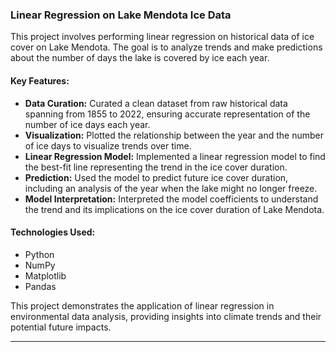 ### Linear Regression on Lake Mendota Ice Data

This project involves performing linear regression on historical data of ice cover on Lake Mendota. The goal is to analyze trends and make predictions about the number of days the lake is covered by ice each year.

#### Key Features:
- **Data Curation:** Curated a clean dataset from raw historical data spanning from 1855 to 2022, ensuring accurate representation of the number of ice days each year.
- **Visualization:** Plotted the relationship between the year and the number of ice days to visualize trends over time.
- **Linear Regression Model:** Implemented a linear regression model to find the best-fit line representing the trend in the ice cover duration.
- **Prediction:** Used the model to predict future ice cover duration, including an analysis of the year when the lake might no longer freeze.
- **Model Interpretation:** Interpreted the model coefficients to understand the trend and its implications on the ice cover duration of Lake Mendota.

#### Technologies Used:
- Python
- NumPy
- Matplotlib
- Pandas

This project demonstrates the application of linear regression in environmental data analysis, providing insights into climate trends and their potential future impacts.

---

